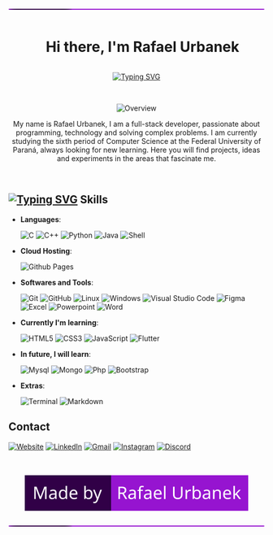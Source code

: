 <!--- Header (start) --->
<div>
  <!--- Horizontal bar --->
  <img src="assets/loading_bar.svg" width="1080" alt="Divisor bar">
  <!--- Header h1 without border --->
  <div id="user-content-toc">
    <ul align="center">
      <summary><h1 style="display: inline-block">Hi there, I'm Rafael Urbanek</h1></summary>
    </ul>
  </div>
  <!--- Typing SVG text --->
  <p align="center">
    <a href="https://git.io/typing-svg"><img src="https://readme-typing-svg.herokuapp.com?font=Fira+Code&size=25&duration=3000&pause=1000&color=9614D0&center=true&vCenter=true&width=800&height=100&lines=Computer+Science+Student;Software+Engineer;Passionate+backend+and+frontend+development;Always+learning+new+things" alt="Typing SVG" /></a>
  </p>
</div>
<!--- Header (end) --->

<br>

<!--- Overview (start)--->
<div>
  <p align="center"><img src="https://img.shields.io/static/v1?label=Overview&message=Rafael+Urbanek&color=9614D0&style=for-the-badge&logo=GitHub" alt="Overview"></p>
  <p align="center">
    My name is Rafael Urbanek, I am a full-stack developer, passionate about programming, technology and solving complex problems. 
    I am currently studying the sixth period of Computer Science at the Federal University of Paraná, always looking for new learning. 
    Here you will find projects, ideas and experiments in the areas that fascinate me.
  </p>
</div>
<!--- Overview (end)--->

<br>

<!--- Skills (start) --->
<!--- Typing SVG text --->
<h2><a href="https://git.io/typing-svg"><img width="50" height="15" src="https://readme-typing-svg.herokuapp.com?font=Fira+Code&weight=700&duration=2000&pause=500&color=9614D0&center=true&vCenter=true&width=70&height=25&lines=%3C+%2F+%3E" alt="Typing SVG"/></a>
  Skills
</h2>

<p align="center">
    
- **Languages**:

  ![C](https://img.shields.io/badge/C%20-%232370ED.svg?style=for-the-badge&logo=c&logoColor=white)
  ![C++](https://img.shields.io/badge/C++%20-%2300599C.svg?style=for-the-badge&logo=c%2B%2B&logoColor=white)
  ![Python](https://img.shields.io/badge/Python%20-%2314354C.svg?style=for-the-badge&logo=python&logoColor=white)
  ![Java](https://img.shields.io/badge/Java-ED8B00?style=for-the-badge&logo=openjdk&logoColor=white)
  ![Shell](https://img.shields.io/badge/Shell_Script-121011?style=for-the-badge&logo=gnu-bash&logoColor=white)   

- **Cloud Hosting**:

  ![Github Pages](https://img.shields.io/badge/GitHub%20Pages-%23327FC7.svg?style=for-the-badge&logo=github&logoColor=white)
    
- **Softwares and Tools**:

  ![Git](https://img.shields.io/badge/git-%23F05033.svg?style=for-the-badge&logo=git&logoColor=white)
  ![GitHub](https://img.shields.io/badge/github-%23121011.svg?style=for-the-badge&logo=github&logoColor=white)
  ![Linux](https://img.shields.io/badge/Linux-FCC624?style=for-the-badge&logo=linux&logoColor=black)
  ![Windows](https://img.shields.io/badge/Windows-0078D6?style=for-the-badge&logo=windows&logoColor=white)
  ![Visual Studio Code](https://img.shields.io/badge/Visual%20Studio%20Code-0078d7.svg?style=for-the-badge&logo=visual-studio-code&logoColor=white)
  ![Figma](https://img.shields.io/badge/Figma-F24E1E?style=for-the-badge&logo=figma&logoColor=white)
  ![Excel](https://img.shields.io/badge/Microsoft_Excel-217346?style=for-the-badge&logo=microsoft-excel&logoColor=white)
  ![Powerpoint](https://img.shields.io/badge/Microsoft_PowerPoint-B7472A?style=for-the-badge&logo=microsoft-powerpoint&logoColor=white)
  ![Word](https://img.shields.io/badge/Microsoft_Word-2B579A?style=for-the-badge&logo=microsoft-word&logoColor=white)

- **Currently I'm learning**:

  ![HTML5](https://img.shields.io/badge/HTML5%20-%23E34F26.svg?style=for-the-badge&logo=html5&logoColor=white)
  ![CSS3](https://img.shields.io/badge/CSS%20-%231572B6.svg?style=for-the-badge&logo=css3&logoColor=white)
  ![JavaScript](https://img.shields.io/badge/JavaScript%20-%23F7DF1E.svg?style=for-the-badge&logo=javascript&logoColor=black)
  ![Flutter](https://img.shields.io/badge/Flutter-02569B?style=for-the-badge&logo=flutter&logoColor=white)
  
- **In future, I will learn**:

  ![Mysql](https://img.shields.io/badge/MySQL-00000F?style=for-the-badge&logo=mysql&logoColor=white)
  ![Mongo](https://img.shields.io/badge/MongoDB-4EA94B?style=for-the-badge&logo=mongodb&logoColor=white)
  ![Php](https://img.shields.io/badge/PHP-777BB4?style=for-the-badge&logo=php&logoColor=white)
  ![Bootstrap](https://img.shields.io/badge/Bootstrap-563D7C?style=for-the-badge&logo=bootstrap&logoColor=white)

- **Extras**:

  ![Terminal](https://img.shields.io/badge/Terminal-%23054020?style=for-the-badge&logo=gnu-bash&logoColor=white)
  ![Markdown](https://img.shields.io/badge/markdown-%23000000.svg?style=for-the-badge&logo=markdown&logoColor=white)   
<!--- Skills (end) --->

<!--- Github Stats (start) --->
<!---
<div>
  <h2>Github Stats</h2>
</div>
<!--- Github Stats (end) --->

<!--- Contact (start) --->
<div>
  <h2>Contact</h2>
  <!-- Website -->
  <a href="https://rafaurbanek.github.io/" target="_blank"><img src="https://img.shields.io/badge/website-000000?style=for-the-badge&logo=About.me&logoColor=white" alt="Website"></a>
  <!-- LinkedIn -->
  <a href="https://www.linkedin.com/in/rafael-urbanek-lurentino-a87144206/" target="_blank"><img src="https://img.shields.io/badge/LinkedIn-0077B5?style=for-the-badge&logo=linkedin&logoColor=white" alt="LinkedIn"></a>
  <!-- Gmail -->
  <a href="mailto:rafaelurbanek@gmail.com"><img src="https://img.shields.io/badge/Gmail-D14836?style=for-the-badge&logo=gmail&logoColor=white" alt="Gmail"></a>
  <!-- Instagram -->
  <a href="https://www.instagram.com/rafabnke" target="_blank"><img src="https://img.shields.io/badge/Instagram-E4405F?style=for-the-badge&logo=instagram&logoColor=white" alt="Instagram"></a>
  <!-- Discord -->
  <a href="https://discordapp.com/users/205087440485089281" target="_blank"><img src="https://img.shields.io/badge/Discord-7289DA?style=for-the-badge&logo=discord&logoColor=white" alt="Discord"></a>
</div>
<!--- Contact (end) --->

<br>
<br>

<!--- Copyright --->
<p align="center"><img src="assets/copyright_badge.svg" alt="Copyright badge"></p>

<!--- Horizontal bar --->
<img src="assets/loading_bar.svg" width="1080" alt="Divisor bar">




